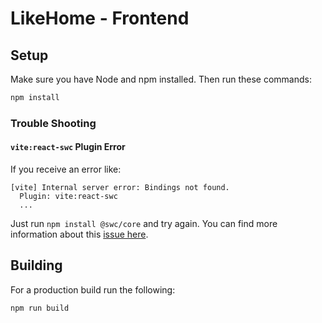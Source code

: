 # LikeHome - Frontend

## Setup

Make sure you have Node and npm installed. Then run these commands:
```bash
npm install
```

### Trouble Shooting

#### `vite:react-swc` Plugin Error

If you receive an error like:

```
[vite] Internal server error: Bindings not found.
  Plugin: vite:react-swc
  ...
```

Just run `npm install @swc/core` and try again. You can find more information about this [issue here](https://github.com/swc-project/swc/issues/1430#issuecomment-1153791356).

## Building

For a production build run the following:
```
npm run build
```